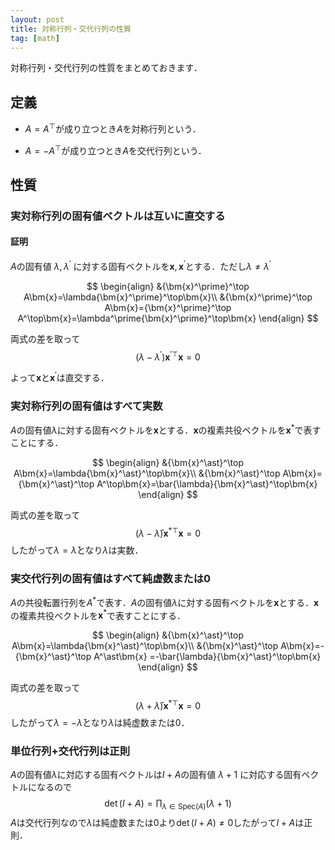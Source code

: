 ```yaml
---
layout: post
title: 対称行列・交代行列の性質
tag: [math]
---
```


対称行列・交代行列の性質をまとめておきます．

## 定義
* $A=A^\top$が成り立つとき$A$を対称行列という．

* $A=-A^\top$が成り立つとき$A$を交代行列という．

## 性質


### 実対称行列の固有値ベクトルは互いに直交する

#### 証明

$A$の固有値 $\lambda,\lambda^\prime$ に対する固有ベクトルを$\bm{x},\bm{x}^\prime$とする．ただし$\lambda\neq\lambda^\prime$

$$
\begin{align}
&{\bm{x}^\prime}^\top A\bm{x}=\lambda{\bm{x}^\prime}^\top\bm{x}\\
&{\bm{x}^\prime}^\top A\bm{x}={\bm{x}^\prime}^\top A^\top\bm{x}=\lambda^\prime{\bm{x}^\prime}^\top\bm{x}
\end{align}
$$

両式の差を取って
$$
(\lambda-\lambda^\prime){\bm{x}^\prime}^\top\bm{x}=0
$$

よって$\bm{x}$と$\bm{x}^\prime$は直交する．

### 実対称行列の固有値はすべて実数

$A$の固有値$\lambda$に対する固有ベクトルを$\bm{x}$とする．$\bm{x}$の複素共役ベクトルを$\bm{x}^\ast$で表すことにする．

$$
\begin{align}
&{\bm{x}^\ast}^\top A\bm{x}=\lambda{\bm{x}^\ast}^\top\bm{x}\\
&{\bm{x}^\ast}^\top A\bm{x}={\bm{x}^\ast}^\top A^\top\bm{x}=\bar{\lambda}{\bm{x}^\ast}^\top\bm{x}
\end{align}
$$

両式の差を取って
$$
(\lambda-\bar{\lambda}){\bm{x}^\ast}^\top\bm{x}=0
$$
したがって$\lambda=\bar{\lambda}$となり$\lambda$は実数．

### 実交代行列の固有値はすべて純虚数または0
$A$の共役転置行列を$A^\ast$で表す．$A$の固有値$\lambda$に対する固有ベクトルを$\bm{x}$とする．$\bm{x}$の複素共役ベクトルを$\bm{x}^\ast$で表すことにする．

$$
\begin{align}
&{\bm{x}^\ast}^\top A\bm{x}=\lambda{\bm{x}^\ast}^\top\bm{x}\\
&{\bm{x}^\ast}^\top A\bm{x}=-{\bm{x}^\ast}^\top A^\ast\bm{x} =-\bar{\lambda}{\bm{x}^\ast}^\top\bm{x}
\end{align}
$$

両式の差を取って
$$
(\lambda+\bar{\lambda}){\bm{x}^\ast}^\top\bm{x}=0
$$
したがって$\lambda=-\bar{\lambda}$となり$\lambda$は純虚数または$0$．


### 単位行列+交代行列は正則
$A$の固有値$\lambda$に対応する固有ベクトルは$I+A$の固有値 $\lambda+1$ に対応する固有ベクトルになるので
$$
\det(I+A)=\prod_{\lambda\in\mathsf{Spec}(A)}(\lambda+1)
$$
$A$は交代行列なので$\lambda$は純虚数または$0$より$\det(I+A)\neq 0$したがって$I+A$は正則．
